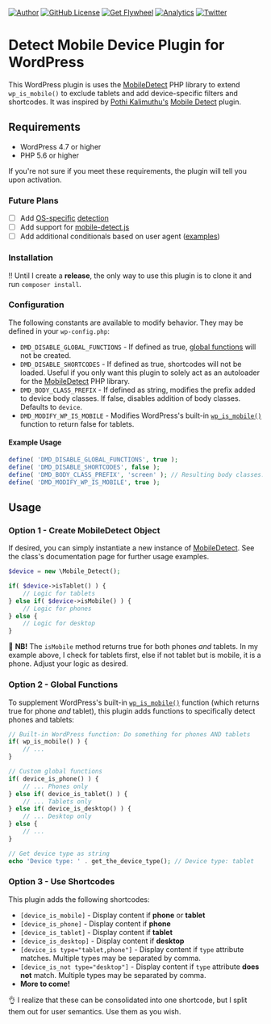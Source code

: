 [![Author](https://img.shields.io/badge/author-Daniel%20M.%20Hendricks-lightgrey.svg?colorB=9900cc&style=flat-square)](https://daniel.hn/?utm_source=github.com&utm_medium=campaign&utm_content=button&utm_campaign=detect-mobile-device)
[![GitHub License](https://img.shields.io/badge/license-GPLv2-yellow.svg?style=flat-square)](https://raw.githubusercontent.com/dmhendricks/detect-mobile-device/master/LICENSE)
[![Get Flywheel](https://img.shields.io/badge/hosting-Flywheel-green.svg?style=flat-square&label=compatible&colorB=AE2A21)](https://share.getf.ly/e25g6k?utm_source=github.com&utm_medium=campaign&utm_content=button&utm_campaign=dmhendricks%2Fdetect-mobile-device)
[![Analytics](https://ga-beacon.appspot.com/UA-126205765-1/dmhendricks/detect-mobile-device?flat)](https://ga-beacon.appspot.com/?utm_source=github.com&utm_medium=campaign&utm_content=button&utm_campaign=dmhendricks%2Fdetect-mobile-device)
[![Twitter](https://img.shields.io/twitter/url/https/github.com/dmhendricks/detect-mobile-device.svg?style=social)](https://twitter.com/danielhendricks)

# Detect Mobile Device Plugin for WordPress

This WordPress plugin is uses the [MobileDetect](http://mobiledetect.net/) PHP library to extend `wp_is_mobile()` to exclude tablets and add device-specific filters and shortcodes. It was inspired by [Pothi Kalimuthu's](https://www.tinywp.in/?utm_source=github.com&utm_medium=campaign&utm_content=button&utm_campaign=detect-mobile-device) [Mobile Detect](https://wordpress.org/plugins/tinywp-mobile-detect/) plugin.

## Requirements

- WordPress 4.7 or higher
- PHP 5.6 or higher

If you're not sure if you meet these requirements, the plugin will tell you upon activation.

### Future Plans

- [ ] Add [OS-specific](https://github.com/matomo-org/device-detector) [detection](https://github.com/jenssegers/agent)
- [ ] Add support for [mobile-detect.js](https://github.com/hgoebl/mobile-detect.js)
- [ ] Add additional conditionals based on user agent ([examples](https://github.com/quentin389/UserAgentInfo#usage))

### Installation

:bangbang: Until I create a **release**, the only way to use this plugin is to clone it and run `composer install`.

### Configuration

The following constants are available to modify behavior. They may be defined in your `wp-config.php`:

- `DMD_DISABLE_GLOBAL_FUNCTIONS` - If defined as true, [global functions](#option-2---global-functions) will not be created.
- `DMD_DISABLE_SHORTCODES` - If defined as true, shortcodes will not be loaded. Useful if you only want this plugin to solely act as an autoloader for the [MobileDetect](http://mobiledetect.net/) PHP library.
- `DMD_BODY_CLASS_PREFIX` - If defined as string, modifies the prefix added to device body classes. If false, disables addition of body classes. Defaults to `device`.
- `DMD_MODIFY_WP_IS_MOBILE` - Modifies WordPress's built-in [`wp_is_mobile()`](https://codex.wordpress.org/Function_Reference/wp_is_mobile) function to return false for tablets.

#### Example Usage

```php
define( 'DMD_DISABLE_GLOBAL_FUNCTIONS', true );
define( 'DMD_DISABLE_SHORTCODES', false );
define( 'DMD_BODY_CLASS_PREFIX', 'screen' ); // Resulting body classes: screen-mobile, screen-desktop, etc
define( 'DMD_MODIFY_WP_IS_MOBILE', true );
```

## Usage

### Option 1 - Create MobileDetect Object

If desired, you can simply instantiate a new instance of [MobileDetect](http://mobiledetect.net/). See the class's documentation page for further usage examples.

```php
$device = new \Mobile_Detect();

if( $device->isTablet() ) {
	// Logic for tablets
} else if( $device->isMobile() ) {
	// Logic for phones
} else {
	// Logic for desktop
}
```

:rotating_light: **NB!** The `isMobile` method returns true for both phones _and_ tablets. In my example above, I check for tablets first, else if not tablet but is mobile, it is a phone. Adjust your logic as desired.

### Option 2 - Global Functions

To supplement WordPress's built-in [`wp_is_mobile()`](https://codex.wordpress.org/Function_Reference/wp_is_mobile) function (which returns true for phone _and_ tablet), this plugin adds functions to specifically detect phones and tablets:

```php
// Built-in WordPress function: Do something for phones AND tablets
if( wp_is_mobile() ) {
	// ...
}

// Custom global functions
if( device_is_phone() ) {
	// ... Phones only
} else if( device_is_tablet() ) {
	// ... Tablets only
} else if( device_is_desktop() ) {
	// ... Desktop only
} else {
    // ...
}

// Get device type as string
echo 'Device type: ' . get_the_device_type(); // Device type: tablet
```

### Option 3 - Use Shortcodes

This plugin adds the following shortcodes:

- `[device_is_mobile]` - Display content if **phone** or **tablet**
- `[device_is_phone]` - Display content if **phone**
- `[device_is_tablet]` - Display content if **tablet**
- `[device_is_desktop]` - Display content if **desktop**
- `[device_is type="tablet,phone"]` - Display content if `type` attribute matches. Multiple types may be separated by comma.
- `[device_is_not type="desktop"]` - Display content if `type` attribute **does not** match. Multiple types may be separated by comma.
- **More to come!**

:ok_hand: I realize that these can be consolidated into one shortcode, but I split them out for user semantics. Use them as you wish.

